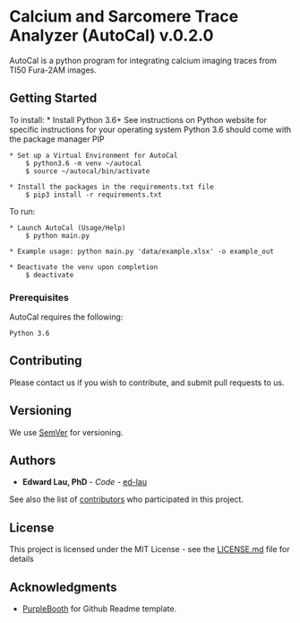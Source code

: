 # Calcium and Sarcomere Trace Analyzer (AutoCal) v.0.2.0

AutoCal is a python program for integrating calcium imaging traces from TI50 Fura-2AM images. 

## Getting Started

To install:
	* Install Python 3.6+
		See instructions on Python website for specific instructions for your operating system
		Python 3.6 should come with the package manager PIP

    * Set up a Virtual Environment for AutoCal
		$ python3.6 -m venv ~/autocal
		$ source ~/autocal/bin/activate

	* Install the packages in the requirements.txt file
		$ pip3 install -r requirements.txt

To run:
	
	* Launch AutoCal (Usage/Help)
		$ python main.py

	* Example usage: python main.py 'data/example.xlsx' -o example_out

	* Deactivate the venv upon completion
		$ deactivate


### Prerequisites

AutoCal requires the following:

```
Python 3.6

```


## Contributing

Please contact us if you wish to contribute, and submit pull requests to us.


## Versioning

We use [SemVer](http://semver.org/) for versioning.


## Authors

* **Edward Lau, PhD** - *Code* - [ed-lau](https://github.com/ed-lau)


See also the list of [contributors](https://github.com/ed-lau/autocal/graphs/contributors) who participated in this project.


## License

This project is licensed under the MIT License - see the [LICENSE.md](LICENSE.md) file for details


## Acknowledgments

* [PurpleBooth](https://github.com/PurpleBooth) for Github Readme template.
